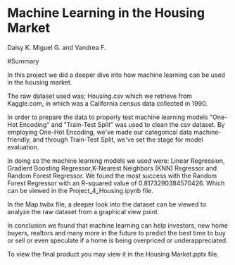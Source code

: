 # Machine Learning in the Housing Market
  Daisy K. Miguel G. and Vandrea F.

#Summary


In this project we did a deeper dive into how machine learning can be used in the housing market. 

The raw dataset used was; Housing.csv which we retrieve from Kaggle.com, in which was a California census data collected in 1990. 

In order to prepare the data to properly test machine learning models "One-Hot Encoding" and "Train-Test Split" was used to clean the csv dataset. By employing One-Hot Encoding, we've made our categorical data machine-friendly, and through Train-Test Split, we've set the stage for model evaluation. 


In doing so the machine learning models we used were: Linear Regression, Gradient Boosting Regressor,K-Nearest Neighbors (KNN) Regressor and Random Forest Regressor. We found the most success with  the Random Forest Regressor with an R-squared value of 0.8173290384570426. Which can be viewed in the Project_4_Housing.ipynb file.

In the Map.twbx file, a deeper look into the dataset can be viewed to analyze the raw dataset from a graphical view point.

In conclusion we found that machine learning can help investors, new home buyers, realtors and many more in the future to predict the best time to buy or sell or even speculate if a home is being overpriced or underappreciated.

To view the final product you may view it in the Housing Market.pptx file.


